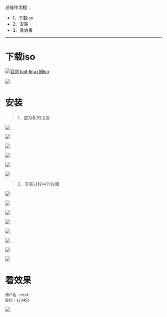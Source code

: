 总操作流程：
- 1、下载iso
- 2、安装
- 3、看效果

***

# 下载iso

[![](https://img.shields.io/badge/官网-kail--linux的iso-red.svg "官网 kail-linux的iso")](https://www.kali.org/downloads/)

![](image/1-1.png)

# 安装

> 1、虚拟机的设置

![](image/1-2.png)

![](image/1-3.png)

![](image/1-4.png)

![](image/1-5.png)

![](image/1-6.png)

![](image/1-7.png)

> 2、安装过程中的设置

![](image/1-8.png)

![](image/1-9.png)

![](image/1-10.png)

![](image/1-11.png)

![](image/1-12.png)

![](image/1-13.png)

![](image/1-14.png)

![](image/1-15.png)

# 看效果

```
用户名：root
密码：123456
```

![](image/1-16.png)
